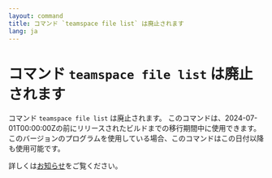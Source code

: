 ```yaml
---
layout: command
title: コマンド `teamspace file list` は廃止されます
lang: ja
---
```


# コマンド `teamspace file list` は廃止されます

コマンド `teamspace file list` は廃止されます。
このコマンドは、2024-07-01T00:00:00Zの前にリリースされたビルドまでの移行期間中に使用できます。このバージョンのプログラムを使用している場合、このコマンドはこの日付以降も使用可能です。

詳しくは[お知らせ](https://github.com/watermint/toolbox/discussions/796)をご覧ください。


